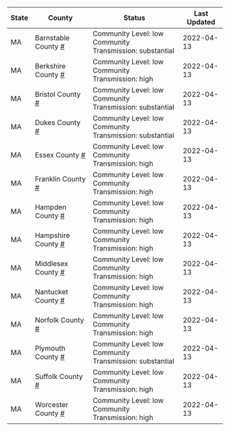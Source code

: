 State | County | Status | Last Updated
--- | --- | --- | --- 
MA | Barnstable County <a href="#barnstable_county">#</a> | <a name="barnstable_county"></a>Community Level: low<br/>Community Transmission: substantial | 2022-04-13
MA | Berkshire County <a href="#berkshire_county">#</a> | <a name="berkshire_county"></a>Community Level: low<br/>Community Transmission: high | 2022-04-13
MA | Bristol County <a href="#bristol_county">#</a> | <a name="bristol_county"></a>Community Level: low<br/>Community Transmission: substantial | 2022-04-13
MA | Dukes County <a href="#dukes_county">#</a> | <a name="dukes_county"></a>Community Level: low<br/>Community Transmission: substantial | 2022-04-13
MA | Essex County <a href="#essex_county">#</a> | <a name="essex_county"></a>Community Level: low<br/>Community Transmission: high | 2022-04-13
MA | Franklin County <a href="#franklin_county">#</a> | <a name="franklin_county"></a>Community Level: low<br/>Community Transmission: high | 2022-04-13
MA | Hampden County <a href="#hampden_county">#</a> | <a name="hampden_county"></a>Community Level: low<br/>Community Transmission: high | 2022-04-13
MA | Hampshire County <a href="#hampshire_county">#</a> | <a name="hampshire_county"></a>Community Level: low<br/>Community Transmission: high | 2022-04-13
MA | Middlesex County <a href="#middlesex_county">#</a> | <a name="middlesex_county"></a>Community Level: low<br/>Community Transmission: high | 2022-04-13
MA | Nantucket County <a href="#nantucket_county">#</a> | <a name="nantucket_county"></a>Community Level: low<br/>Community Transmission: high | 2022-04-13
MA | Norfolk County <a href="#norfolk_county">#</a> | <a name="norfolk_county"></a>Community Level: low<br/>Community Transmission: high | 2022-04-13
MA | Plymouth County <a href="#plymouth_county">#</a> | <a name="plymouth_county"></a>Community Level: low<br/>Community Transmission: substantial | 2022-04-13
MA | Suffolk County <a href="#suffolk_county">#</a> | <a name="suffolk_county"></a>Community Level: low<br/>Community Transmission: high | 2022-04-13
MA | Worcester County <a href="#worcester_county">#</a> | <a name="worcester_county"></a>Community Level: low<br/>Community Transmission: high | 2022-04-13
